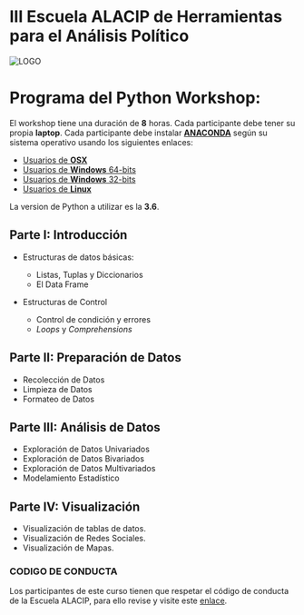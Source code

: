 # III Escuela ALACIP de Herramientas para el Análisis Político

![LOGO](http://alacip.org/wp-content/uploads/2014/03/logoEscalacip.png)


# Programa del Python Workshop:

El workshop tiene una duración de **8** horas.
Cada participante debe tener su propia **laptop**.
Cada participante debe instalar  [**ANACONDA**](https://www.anaconda.com/) según su sistema operativo usando los siguientes enlaces:
* [Usuarios de **OSX**](https://repo.anaconda.com/archive/Anaconda3-5.2.0-MacOSX-x86_64.pkg)
* [Usuarios de **Windows** 64-bits](https://repo.anaconda.com/archive/Anaconda3-5.2.0-Windows-x86_64.exe)
* [Usuarios de **Windows** 32-bits](https://repo.anaconda.com/archive/Anaconda3-5.2.0-Windows-x86.exe)
* [Usuarios de **Linux**](https://www.anaconda.com/download/#linux)

La version de Python a utilizar es la **3.6**.


## Parte I: Introducción

* Estructuras de datos básicas:
  - Listas, Tuplas y Diccionarios
  - El Data Frame

* Estructuras de Control
  - Control de condición y errores
  - *Loops* y *Comprehensions*

## Parte II: Preparación de Datos

* Recolección de Datos
* Limpieza de Datos
* Formateo de Datos

## Parte III: Análisis de Datos

* Exploración de Datos Univariados
* Exploración de Datos Bivariados
* Exploración de Datos Multivariados
* Modelamiento Estadístico

## Parte IV: Visualización

* Visualización de tablas de datos.
* Visualización de Redes Sociales.
* Visualización de Mapas.

### CODIGO DE CONDUCTA
Los participantes de este curso tienen que respetar el código de conducta de la Escuela ALACIP, para ello revise y visite este [enlace](http://alacip.org/?p=10190).

